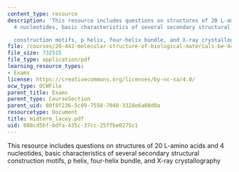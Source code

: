 ```yaml
---
content_type: resource
description: 'This resource includes questions on structures of 20 L-amino acids and
  4 nucleotides, basic characteristics of several secondary structural

  construction motifs, p helix, four-helix bundle, and X-ray crystallography'
file: /courses/20-442-molecular-structure-of-biological-materials-be-442-fall-2005/088cd5bfbdfa435c27cc25ffbe0275c1_midterm_lacey.pdf
file_size: 732515
file_type: application/pdf
learning_resource_types:
- Exams
license: https://creativecommons.org/licenses/by-nc-sa/4.0/
ocw_type: OCWFile
parent_title: Exams
parent_type: CourseSection
parent_uid: 80f8f236-5c09-7550-7040-3328e6a08d0a
resourcetype: Document
title: midterm_lacey.pdf
uid: 088cd5bf-bdfa-435c-27cc-25ffbe0275c1
---
```

This resource includes questions on structures of 20 L-amino acids and 4 nucleotides, basic characteristics of several secondary structural
construction motifs, p helix, four-helix bundle, and X-ray crystallography